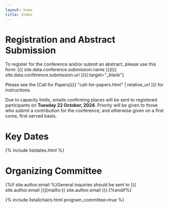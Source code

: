 ```yaml
---
layout: home
title: Index
---
```


# Registration and Abstract Submission

To register for the conference and/or submit an abstract, please use this form: [{{ site.data.conference.submission.name }}]({{ site.data.conference.submission.url }}){:target="_blank"}

Please see the [Call for Papers]({{ "call-for-papers.html" | relative_url }}) for instructions.

Due to capacity limits, emails confirming places will be sent to registered participants on **Tuesday 22 October, 2024**. Priority will be given to those who submit a contribution for the conference, and otherwise given on a first come, first served basis.

# Key Dates 

{% include listdates.html %}

# Organizing Committee

{%if site.author.email %}General inquiries should be sent to [{{ site.author.email }}](mailto:{{ site.author.email }}).{%endif%}

{% include listallchairs.html program_committee=true %}

